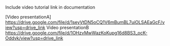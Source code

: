 Include video tutorial link in documentation


[Video presentationA] https://drive.google.com/file/d/1seyVtDN5oCQ1V6mBumBL7uiOLSAEaGcF/view?usp=drive_link 
Video presentationB https://drive.google.com/file/d/1OHzvMwWazKoKupg16d8BS3_ocK-Oddvk/view?usp=drive_link
